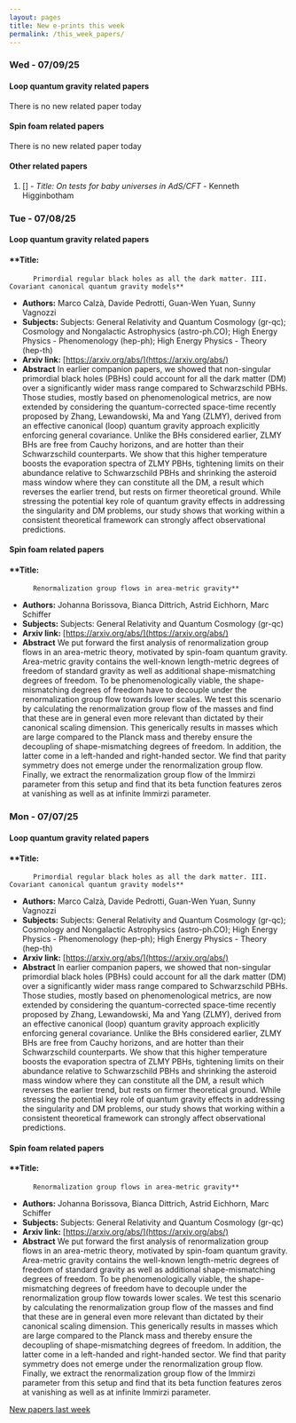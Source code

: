 ```yaml
---
layout: pages
title: New e-prints this week
permalink: /this_week_papers/
---
```




### Wed - 07/09/25

#### Loop quantum gravity related papers

There is no new related paper today 

#### Spin foam related papers

There is no new related paper today 



#### Other related papers

1. [[]](https://arxiv.org/abs/) - *Title:
          On tests for baby universes in AdS/CFT* - Kenneth Higginbotham



### Tue - 07/08/25

#### Loop quantum gravity related papers

#### **Title:
          Primordial regular black holes as all the dark matter. III. Covariant canonical quantum gravity models**
 - **Authors:** Marco Calzà, Davide Pedrotti, Guan-Wen Yuan, Sunny Vagnozzi
 - **Subjects:** Subjects:
General Relativity and Quantum Cosmology (gr-qc); Cosmology and Nongalactic Astrophysics (astro-ph.CO); High Energy Physics - Phenomenology (hep-ph); High Energy Physics - Theory (hep-th)
 - **Arxiv link:** [https://arxiv.org/abs/](https://arxiv.org/abs/)
 - **Abstract**
 In earlier companion papers, we showed that non-singular primordial black holes (PBHs) could account for all the dark matter (DM) over a significantly wider mass range compared to Schwarzschild PBHs. Those studies, mostly based on phenomenological metrics, are now extended by considering the quantum-corrected space-time recently proposed by Zhang, Lewandowski, Ma and Yang (ZLMY), derived from an effective canonical (loop) quantum gravity approach explicitly enforcing general covariance. Unlike the BHs considered earlier, ZLMY BHs are free from Cauchy horizons, and are hotter than their Schwarzschild counterparts. We show that this higher temperature boosts the evaporation spectra of ZLMY PBHs, tightening limits on their abundance relative to Schwarzschild PBHs and shrinking the asteroid mass window where they can constitute all the DM, a result which reverses the earlier trend, but rests on firmer theoretical ground. While stressing the potential key role of quantum gravity effects in addressing the singularity and DM problems, our study shows that working within a consistent theoretical framework can strongly affect observational predictions. 

#### Spin foam related papers

#### **Title:
          Renormalization group flows in area-metric gravity**
 - **Authors:** Johanna Borissova, Bianca Dittrich, Astrid Eichhorn, Marc Schiffer
 - **Subjects:** Subjects:
General Relativity and Quantum Cosmology (gr-qc)
 - **Arxiv link:** [https://arxiv.org/abs/](https://arxiv.org/abs/)
 - **Abstract**
 We put forward the first analysis of renormalization group flows in an area-metric theory, motivated by spin-foam quantum gravity. Area-metric gravity contains the well-known length-metric degrees of freedom of standard gravity as well as additional shape-mismatching degrees of freedom. To be phenomenologically viable, the shape-mismatching degrees of freedom have to decouple under the renormalization group flow towards lower scales. We test this scenario by calculating the renormalization group flow of the masses and find that these are in general even more relevant than dictated by their canonical scaling dimension. This generically results in masses which are large compared to the Planck mass and thereby ensure the decoupling of shape-mismatching degrees of freedom. In addition, the latter come in a left-handed and right-handed sector. We find that parity symmetry does not emerge under the renormalization group flow. Finally, we extract the renormalization group flow of the Immirzi parameter from this setup and find that its beta function features zeros at vanishing as well as at infinite Immirzi parameter. 

### Mon - 07/07/25

#### Loop quantum gravity related papers

#### **Title:
          Primordial regular black holes as all the dark matter. III. Covariant canonical quantum gravity models**
 - **Authors:** Marco Calzà, Davide Pedrotti, Guan-Wen Yuan, Sunny Vagnozzi
 - **Subjects:** Subjects:
General Relativity and Quantum Cosmology (gr-qc); Cosmology and Nongalactic Astrophysics (astro-ph.CO); High Energy Physics - Phenomenology (hep-ph); High Energy Physics - Theory (hep-th)
 - **Arxiv link:** [https://arxiv.org/abs/](https://arxiv.org/abs/)
 - **Abstract**
 In earlier companion papers, we showed that non-singular primordial black holes (PBHs) could account for all the dark matter (DM) over a significantly wider mass range compared to Schwarzschild PBHs. Those studies, mostly based on phenomenological metrics, are now extended by considering the quantum-corrected space-time recently proposed by Zhang, Lewandowski, Ma and Yang (ZLMY), derived from an effective canonical (loop) quantum gravity approach explicitly enforcing general covariance. Unlike the BHs considered earlier, ZLMY BHs are free from Cauchy horizons, and are hotter than their Schwarzschild counterparts. We show that this higher temperature boosts the evaporation spectra of ZLMY PBHs, tightening limits on their abundance relative to Schwarzschild PBHs and shrinking the asteroid mass window where they can constitute all the DM, a result which reverses the earlier trend, but rests on firmer theoretical ground. While stressing the potential key role of quantum gravity effects in addressing the singularity and DM problems, our study shows that working within a consistent theoretical framework can strongly affect observational predictions. 

#### Spin foam related papers

#### **Title:
          Renormalization group flows in area-metric gravity**
 - **Authors:** Johanna Borissova, Bianca Dittrich, Astrid Eichhorn, Marc Schiffer
 - **Subjects:** Subjects:
General Relativity and Quantum Cosmology (gr-qc)
 - **Arxiv link:** [https://arxiv.org/abs/](https://arxiv.org/abs/)
 - **Abstract**
 We put forward the first analysis of renormalization group flows in an area-metric theory, motivated by spin-foam quantum gravity. Area-metric gravity contains the well-known length-metric degrees of freedom of standard gravity as well as additional shape-mismatching degrees of freedom. To be phenomenologically viable, the shape-mismatching degrees of freedom have to decouple under the renormalization group flow towards lower scales. We test this scenario by calculating the renormalization group flow of the masses and find that these are in general even more relevant than dictated by their canonical scaling dimension. This generically results in masses which are large compared to the Planck mass and thereby ensure the decoupling of shape-mismatching degrees of freedom. In addition, the latter come in a left-handed and right-handed sector. We find that parity symmetry does not emerge under the renormalization group flow. Finally, we extract the renormalization group flow of the Immirzi parameter from this setup and find that its beta function features zeros at vanishing as well as at infinite Immirzi parameter. 




[New papers last week]({{site.url}}/archived/weekly/pre-prints/2025/07/07/archived_weekly_papers.html)